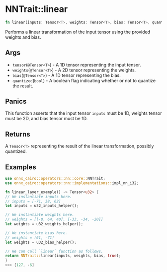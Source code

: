 # NNTrait::linear


```rust
fn linear(inputs: Tensor<T>, weights: Tensor<T>, bias: Tensor<T>, quantized: bool) -> Tensor<T>
```

Performs a linear transformation of the input tensor using the provided weights and bias.

## Args

* `tensor`(`@Tensor<T>`) - A 1D tensor representing the input tensor.
* `weights`(`@Tensor<T>`) - A 2D tensor representing the weights.
* `bias`(`@Tensor<T>`) - A 1D tensor representing the bias.
* `quantized`(`bool`) - A boolean flag indicating whether or not to quantize the result.

## Panics

This function asserts that the input tensor `inputs` must be 1D, weights tensor must be 2D, and bias tensor must be 1D.

## Returns

A `Tensor<T>` representing the result of the linear transformation, possibly quantized.

## Examples

```rust
use onnx_cairo::operators::nn::core::NNTrait;
use onnx_cairo::operators::nn::implementations::impl_nn_i32;

fn linear_layer_example() -> Tensor<u32> {
// We instantiate inputs here.
// inputs = [-71, 38, 62]
let inputs = u32_inputs_helper();

// We instantiate weights here.
// weights = [[-8, 64, 40], [-33, -34, -20]]
let weights = u32_weights_helper();

// We instantiate bias here.
// weights = [61, -71]
let weights = u32_bias_helper();

// We can call `linear` function as follows.
return NNTrait::linear(inputs, weights, bias, true);
}
>>> [127, -6]
````
